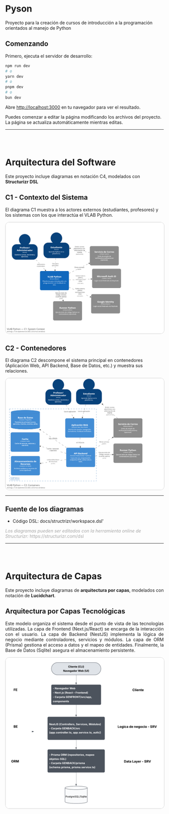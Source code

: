# Pyson

Proyecto para la creación de cursos de introducción a la programación orientados al manejo de Python

## Comenzando

Primero, ejecuta el servidor de desarrollo:

```bash
npm run dev
# o
yarn dev
# o
pnpm dev
# o
bun dev
```

Abre [http://localhost:3000](http://localhost:3000) en tu navegador para ver el resultado.

Puedes comenzar a editar la página modificando los archivos del proyecto. La página se actualiza automáticamente mientras editas.

***
<br>
<br>

<h1 style="border-bottom: none;">Arquitectura del Software</h1>

Este proyecto incluye diagramas en notación C4, modelados con **Structurizr DSL**

<h2 style="border-bottom: none;">C1 - Contexto del Sistema</h2>

El diagrama C1 muestra a los actores externos (estudiantes, profesores) y los sistemas con los que interactúa el VLAB Python.

<div align="center">
    <img src="docs/diagrams/structurizr-SystemContext-001.png"
        alt="C1 - System Context"
        width="600"
        style="border-radius: 12px; border: 1px solid #ccc;"
    />
</div>

<h2 style="border-bottom: none;">C2 - Contenedores</h2>

El diagrama C2 descompone el sistema principal en contenedores (Aplicación Web, API Backend, Base de Datos, etc.) y muestra sus relaciones.

<div align="center">
    <img src="docs/diagrams/structurizr-Container-001.png"
        alt="C2 - Containers"
        width="600"
        style="border-radius: 12px; border: 1px solid #ccc;"
    />
</div>

***

<h2 style="border-bottom: none;">Fuente de los diagramas</h2>

- Código DSL: docs/structrizr/workspace.dsl'

<p style="color:#a7a7a7">
    <i>Los diagramas pueden ser editados con la herramienta online de Structurizr:</i> https://structurizr.com/dsl
</p>

***
<br>
<br>

<h1 style="border-bottom: none;">Arquitectura de Capas</h1>

Este proyecto incluye diagramas de **arquitectura por capas**, modelados con notación de **Lucidchart**. 

<h2 style="border-bottom: none;">Arquitectura por Capas Tecnológicas</h2>

<p align="justify">
Este modelo organiza el sistema desde el punto de vista de las tecnologías utilizadas. La capa de Frontend (Next.js/React) se encarga de la interacción con el usuario. La capa de Backend 
(NestJS) implementa la lógica de negocio mediante controladores, servicios y módulos. La capa de ORM (Prisma) gestiona el acceso a datos y el mapeo de entidades. Finalmente, la Base de Datos (Sqlite) asegura el almacenamiento persistente.
</p>

<div align="center">
    <img src="docs/diagrams/ArquitecturaCapasTecn.png"
        alt="C1 - System Context"
        width="600"
        style="border-radius: 12px; border: 1px solid #ccc;"
    />
</div>

